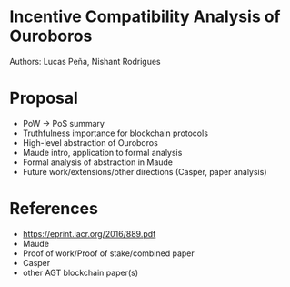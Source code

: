 # Incentive Compatibility Analysis of Ouroboros

Authors: Lucas Peña, Nishant Rodrigues

# Proposal

- PoW -> PoS summary
- Truthfulness importance for blockchain protocols
- High-level abstraction of Ouroboros
- Maude intro, application to formal analysis
- Formal analysis of abstraction in Maude
- Future work/extensions/other directions (Casper, paper analysis)

# References

- https://eprint.iacr.org/2016/889.pdf
- Maude
- Proof of work/Proof of stake/combined paper
- Casper
- other AGT blockchain paper(s)

